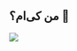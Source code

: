 ## من کی‌ام؟ 👋
<img  align="center" src="https://github.com/sputnick01/sputnick01/assets/48160693/4d93e66f-b8c7-4803-8ece-df15e612f814">

